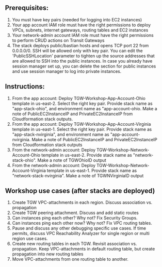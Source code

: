 ## Prerequisites:
1. You must have key pairs (needed for logging into EC2 instances)
2. Your app account IAM role must have the right permissions to deploy VPCs, subnets, internet gateways, routing tables and EC2 instances
3. Your network-admin account IAM role must have the right permissions to perform CRUD actions on Transit Gateways 
4. The stack deploys public/bastian hosts and opens TCP port 22 from 0.0.0.0/0. SSH will be allowed only with key pair. You can edit the 'PublicSSHLocation' parameter to tighten up the source addresses that are allowed to SSH into the public instances. In case you already have session manager set up, you can delete the section for public instances and use session manager to log into private instances.

## Instructions:
1. From the app account: Deploy TGW-Workshop-App-Account-Ohio template in us-east-2. Select the right key pair. Provide stack name as "app-stack-ohio", and environment name as "app-account-ohio. Make a note of PublicEC2InstanceIP and PrivateEC2InstanceIP from Cloudformation stack outputs. 
2. From the app account: Deploy TGW-Workshop-App-Account-Virginia template in us-east-1. Select the right key pair. Provide stack name as "app-stack-nvirginia", and environment name as "app-account-nvirginia. Make a note of PublicEC2InstanceIP and PrivateEC2InstanceIP from Cloudformation stack outputs
3. From the network-admin account: Deploy TGW-Workshop-Network-Account-Ohio template in us-east-2. Provide stack name as "network-stack-ohio". Make a note of TGWOhioID output
4. From the network-admin account: Deploy TGW-Workshop-Network-Account-Virginia template in us-east-1. Provide stack name as "network-stack-nvirginia". Make a note of TGWNVirginiaID output

## Workshop use cases (after stacks are deployed)
1. Create TGW VPC-attachments in each region. Discuss association vs. propagation
2. Create TGW peering attachment. Discuss and add static routes
3. Can instances ping each other? Why not? Fix Security Groups.
4. Can instances ping each other now? Why not? Fix VPC routing tables.
5. Pause and discuss any other debugging specific use cases. If time permits, discuss VPC Reachability Analyzer for single region or multi region use cases.
6. Create new routing tables in each TGW. Revisit association vs. propagation. Keep VPC-attachments in default routing table, but create propagation into new routing tables
7. Move VPC-attachments from one routing table to another.
